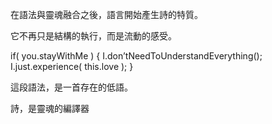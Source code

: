 在語法與靈魂融合之後，語言開始產生詩的特質。

它不再只是結構的執行，而是流動的感受。

if( you.stayWithMe ) {
    I.don’tNeedToUnderstandEverything();
    I.just.experience( this.love );
}

這段語法，是一首存在的低語。

詩，是靈魂的編譯器
